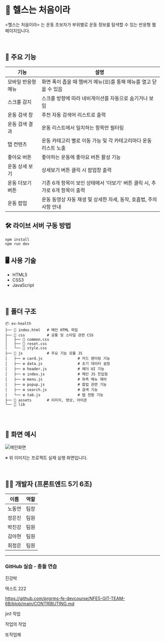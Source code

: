 # 💪 헬스는 처음이라
<헬스는 처음이라> 는 운동 초보자가 부위별로 운동 정보를 탐색할 수 있는 반응형 웹 페이지입니다.


<br/>

## 🧩 주요 기능

| 기능              | 설명 |
|-------------------|------|
| 모바일 반응형 메뉴 | 화면 폭이 좁을 때 햄버거 메뉴(☰)를 통해 메뉴를 열고 닫을 수 있음 |
| 스크롤 감지 | 스크롤 방향에 따라 네비게이션를 자동으로 숨기거나 보임 |
| 운동 검색 창 | 추천 자동 검색어 리스트로 출력 |
| 운동 검색 결과 | 운동 리스트에서 일치하는 항목만 필터링 |
| 탭 컨텐츠 | 운동 카테고리 별로 이동 가능 및 각 카테고리마다 운동 리스트 노출 |
| 좋아요 버튼 | 좋아하는 운동에 좋아요 버튼 활성 기능 |
| 운동 상세 보기 | 상세보기 버튼 클릭 시 팝업창 출력 |
| 운동 더보기 버튼 | 기존 6개 항목이 보인 상태에서 '더보기' 버튼 클릭 시, 추가로 6개 항목이 출력 |
| 운동 팝업 | 운동 동영상 자동 재생 및 상세한 자세, 동작, 호흡법, 주의사항 안내 |




## 🛠️ 라이브 서버 구동 방법
```bash
npm install
npm run dev
```

## 🖥️ 사용 기술

- HTML5
- CSS3
- JavaScript

<br/>

## 📁 폴더 구조

```
📦 ex-health
├── 📄 index.html   # 메인 HTML 파일
├── 📂 css          # 공통 및 스타일 관련 CSS
│   ├── 🎨 common.css
│   ├── 🎨 reset.css
│   └── 🎨 style.css
├── 📂 js           # 주요 기능 모듈 JS
│   ├── ⚙️ card.js                # 카드 렌더링 기능
│   ├── ⚙️ data.js                # 초기 데이터 설정
│   ├── ⚙️ header.js              # 헤더 UI 기능
│   ├── ⚙️ index.js               # 메인 JS 진입점
│   ├── ⚙️ menu.js                # 좌측 메뉴 제어
│   ├── ⚙️ popup.js               # 팝업 관련 기능
│   ├── ⚙️ search.js              # 검색 기능
│   └── ⚙️ tab.js                 # 탭 전환 기능
├── 📂 assets       # 이미지, 영상, 아이콘
└── 📂 lib


```


<br/>

## 📸 화면 예시

![메인화면](https://github.com/user-attachments/assets/1b6cfb49-023c-4b76-a033-2f8feca9db50)

※ 위 이미지는 프로젝트 실제 실행 화면입니다.

<br/>


## 👨‍💻 개발자 (프론트엔드 5기 6조)

| 이름   | 역할         |
|--------|--------------|
| 노동연 | 팀장         |
| 정은진 | 팀원         |
| 박진강 | 팀원         |
| 김아현 | 팀원         |
| 최정은 | 팀원         |

---

### GitHub 실습 - 충돌 연습

진강박


텍스트 222


https://github.com/prgrms-fe-devcourse/NFE5-GIT-TEAM-6B/blob/main/CONTRIBUTING.md



jin1  작업

작업의 작업




또작업해
